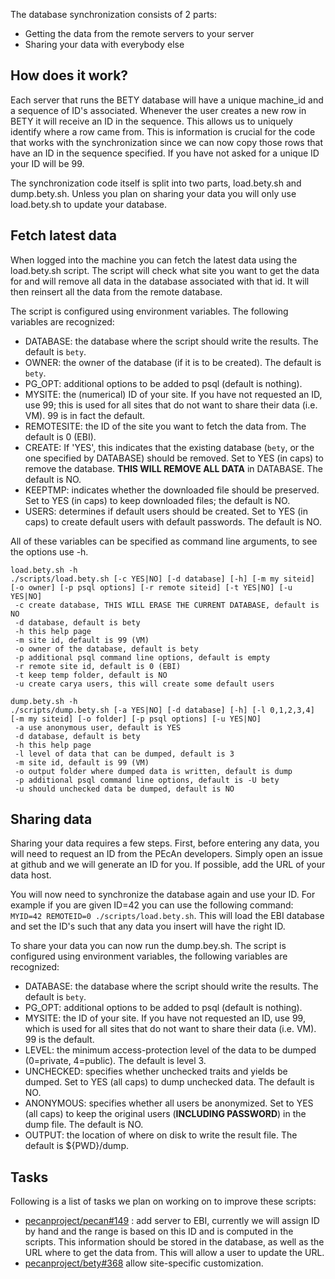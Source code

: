 The database synchronization consists of 2 parts:
- Getting the data from the remote servers to your server
- Sharing your data with everybody else

## How does it work?

Each server that runs the BETY database will have a unique machine_id and a sequence of ID's associated. Whenever the user creates a new row in BETY it will receive an ID in the sequence. This allows us to uniquely identify where a row came from. This is information is crucial for the code that works with the synchronization since we can now copy those rows that have an ID in the sequence specified. If you have not asked for a unique ID your ID will be 99.

The synchronization code itself is split into two parts, load.bety.sh and dump.bety.sh. Unless you plan on sharing your data you will only use load.bety.sh to update your database.

## Fetch latest data

When logged into the machine you can fetch the latest data using the load.bety.sh script. The script will check what site you want to get the data for and will remove all data in the database associated with that id. It will then reinsert all the data from the remote database.

The script is configured using environment variables.  The following variables are recognized:
- DATABASE: the database where the script should write the results.  The default is `bety`.
- OWNER: the owner of the database (if it is to be created).  The default is `bety`.
- PG_OPT: additional options to be added to psql (default is nothing).
- MYSITE: the (numerical) ID of your site.  If you have not requested an ID, use 99; this is used for all sites that do not want to share their data (i.e. VM). 99 is in fact the default.
- REMOTESITE: the ID of the site you want to fetch the data from.  The default is 0 (EBI).
- CREATE: If 'YES', this indicates that the existing database (`bety`, or the one specified by DATABASE) should be removed. Set to YES (in caps) to remove the database.  **THIS WILL REMOVE ALL DATA** in DATABASE.  The default is NO.
- KEEPTMP: indicates whether the downloaded file should be preserved.  Set to YES (in caps) to keep downloaded files; the default is NO.
- USERS: determines if default users should be created.  Set to YES (in caps) to create default users with default passwords.  The default is NO.

All of these variables can be specified as command line arguments, to see the options use -h.

```
load.bety.sh -h
./scripts/load.bety.sh [-c YES|NO] [-d database] [-h] [-m my siteid] [-o owner] [-p psql options] [-r remote siteid] [-t YES|NO] [-u YES|NO]
 -c create database, THIS WILL ERASE THE CURRENT DATABASE, default is NO
 -d database, default is bety
 -h this help page
 -m site id, default is 99 (VM)
 -o owner of the database, default is bety
 -p additional psql command line options, default is empty
 -r remote site id, default is 0 (EBI)
 -t keep temp folder, default is NO
 -u create carya users, this will create some default users

dump.bety.sh -h
./scripts/dump.bety.sh [-a YES|NO] [-d database] [-h] [-l 0,1,2,3,4] [-m my siteid] [-o folder] [-p psql options] [-u YES|NO]
 -a use anonymous user, default is YES
 -d database, default is bety
 -h this help page
 -l level of data that can be dumped, default is 3
 -m site id, default is 99 (VM)
 -o output folder where dumped data is written, default is dump
 -p additional psql command line options, default is -U bety
 -u should unchecked data be dumped, default is NO
```

## Sharing data

Sharing your data requires a few steps. First, before entering any data, you will need to request an ID from the PEcAn developers. Simply open an issue at github and we will generate an ID for you.  If possible, add the URL of your data host.

You will now need to synchronize the database again and use your ID.  For example if you are given ID=42 you can use the following command: `MYID=42 REMOTEID=0 ./scripts/load.bety.sh`. This will load the EBI database and set the ID's such that any data you insert will have the right ID.

To share your data you can now run the dump.bey.sh. The script is configured using environment variables, the following variables are recognized:
- DATABASE: the database where the script should write the results.  The default is `bety`.
- PG_OPT: additional options to be added to psql (default is nothing).
- MYSITE: the ID of your site.  If you have not requested an ID, use 99, which is used for all sites that do not want to share their data (i.e. VM).  99 is the default.
- LEVEL: the minimum access-protection level of the data to be dumped (0=private, 4=public).  The default is level 3.
- UNCHECKED: specifies whether unchecked traits and yields be dumped.  Set to YES (all caps) to dump unchecked data.  The default is NO.
- ANONYMOUS: specifies whether all users be anonymized.  Set to YES (all caps) to keep the original users (**INCLUDING PASSWORD**) in the dump file.  The default is NO.
- OUTPUT: the location of where on disk to write the result file.  The default is ${PWD}/dump.

## Tasks

Following is a list of tasks we plan on working on to improve these scripts:
- [pecanproject/pecan#149](https://github.com/PecanProject/pecan/issues/149) : add server to EBI, currently we will assign ID by hand and the range is based on this ID and is computed in the scripts. This information should be stored in the database, as well as the URL where to get the data from. This will allow a user to update the URL.
- [pecanproject/bety#368](https://github.com/PecanProject/bety/issues/368) allow site-specific customization.